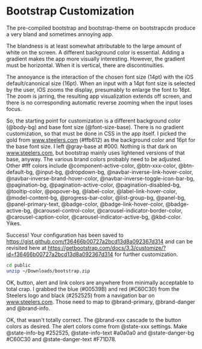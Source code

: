 # Bootstrap Customization

The pre-compiled bootstrap and bootstrap-theme on bootstrapcdn produce a very bland and sometimes annoying app.

The blandness is at least somewhat attributable to the large amount of white on the screen.  A different background color is essential.  Adding a gradient makes the app more visually interesting.  However, the gradient must be horizontal.  When it is vertical, there are discontinuities.

The annoyance is the interaction of the chosen font size (14pt) with the iOS default/canonical size (16pt).  When an input with a 14pt font size is selected by the user, iOS zooms the display, presumably to enlarge the font to 16pt.  The zoom is jarring, the resulting app visualization extends off screen, and there is no corresponding automatic reverse zooming when the input loses focus.

So, the starting point for customization is a different background color (@body-bg) and base font size (@font-size-base).  There is no gradient customization, so that must be done in CSS in the app itself.  I picked the gold from www.steelers.com (#ffb612) as the background color and 16pt for the base font size.  I left @gray-base at #000.  Nothing is that dark on www.steelers.com, but bootstrap mainly uses lightened versions of that base, anyway.  The various brand colors probably need to be adjusted.  Other #fff colors include @component-active-color, @btn-xxx-color, @btn-default-bg, @input-bg, @dropdown-bg, @navbar-inverse-link-hover-color, @navbar-inverse-brand-hover-color, @navbar-inverse-toggle-icon-bar-bg, @pagination-bg, @pagination-active-color, @pagination-disabled-bg, @tooltip-color, @popover-bg, @label-color, @label-link-hover-color, @model-content-bg, @progress-bar-color, @list-group-bg, @panel-bg, @panel-primary-text, @badge-color, @badge-link-hover-color, @badge-active-bg, @carousel-control-color, @carousel-indicator-border-color, @carousel-caption-color, @carousel-indicator-active-bg, @kbd-color.  Yikes.

Success! Your configuration has been saved to https://gist.github.com/f36466b00727a2bcd13d8a092367d314 and can be revisited here at https://getbootstrap.com/docs/3.3/customize/?id=f36466b00727a2bcd13d8a092367d314 for further customization.

```bash
cd public
unzip ~/Downloads/bootstrap.zip
```

OK, button, alert and link colors are anywhere from minimally acceptable to total crap.  I grabbed the blue (#00539B) and red (#C60C30) from the Steelers logo and black (#252525) from a navigation bar on www.steelers.com.  Those need to map to @brand-primary, @brand-danger and @brand-info.

OK, that wasn't totally correct.  The @brand-xxx cascade to the button colors as desired.  The alert colors come from @state-xxx settings.  Make @state-info-bg #252525, @state-info-text #a0a0a0 and @state-danger-bg #C60C30 and @state-danger-text #F71D78.
